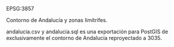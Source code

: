 EPSG:3857

Contorno de Andalucía y zonas limítrifes.

andalucia.csv y andalucia.sql es una exportación para PostGIS de exclusivamente el contorno de Andalucía reproyectado a 3035.